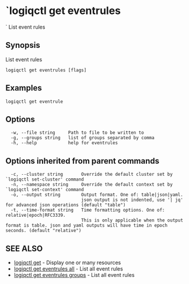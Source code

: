 # `logiqctl get eventrules
`
List event rules

## Synopsis

List event rules

```text
logiqctl get eventrules [flags]
```

## Examples

```text
logiqctl get eventrule
```

## Options

```text
  -w, --file string     Path to file to be written to
  -g, --groups string   list of groups separated by comma
  -h, --help            help for eventrules
```

## Options inherited from parent commands

```text
  -c, --cluster string       Override the default cluster set by `logiqctl set-cluster' command
  -n, --namespace string     Override the default context set by `logiqctl set-context' command
  -o, --output string        Output format. One of: table|json|yaml. 
                             json output is not indented, use '| jq' for advanced json operations (default "table")
  -t, --time-format string   Time formatting options. One of: relative|epoch|RFC3339. 
                             This is only applicable when the output format is table. json and yaml outputs will have time in epoch seconds. (default "relative")
```

## SEE ALSO

* [logiqctl get](/get/logiqctl_get)     - Display one or many resources
* [logiqctl get eventrules all](/get/logiqctl_get_eventrules_all)     - List all event rules
* [logiqctl get eventrules groups](/get/logiqctl_get_eventrules_groups)     - List all event rules

